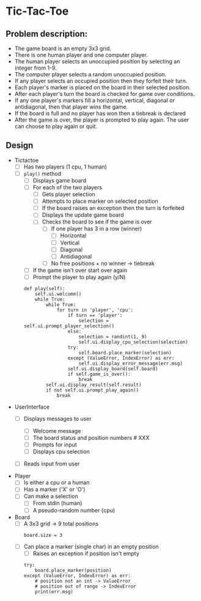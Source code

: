 # Tic-Tac-Toe


## Problem description:

* The game board is an empty 3x3 grid.
* There is one human player and one computer player.
* The human player selects an unoccupied position by selecting an integer from 1-9.
* The computer player selects a random unoccupied position.
* If any player selects an occupied position then they forfeit their turn.
* Each player's marker is placed on the board in their selected position.
* After each player's turn the board is checked for game over conditions.
* If any one player's markers fill a horizontal, vertical, diagonal or antidiagonal, then that player wins the game.
* If the board is full and no player has won then a tiebreak is declared
* After the game is over, the player is prompted to play again. The user can choose to play again or quit.


## Design

* Tictactoe
  - [ ] Has two players (1 cpu, 1 human)
  - [ ] `play()` method
    - [ ] Displays game board
    - [ ] For each of the two players
      - [ ] Gets player selection
      - [ ] Attempts to place marker on selected position
      - [ ] If the board raises an exception then the turn is forfeited
      - [ ] Displays the update game board
      - [ ] Checks the board to see if the game is over
        - [ ] If one player has 3 in a row (winner)
          - [ ] Horizontal
          - [ ] Vertical
          - [ ] Diagonal
          - [ ] Antidiagonal
        - [ ] No free positions + no winner -> tiebreak
    - [ ] If the game isn't over start over again
    - [ ] Prompt the player to play again (y/N)
    ```
    def play(self):
        self.ui.welcome()
        while True:
            while True:
                for turn in 'player', 'cpu':
                    if turn == 'player':
                        selection = self.ui.prompt_player_selection()
                    else:
                        selection = randint(1, 9)
                        self.ui.display_cpu_selection(selection)
                    try:
                        self.board.place_marker(selection)
                    except (ValueError, IndexError) as err:
                        self.ui.display_error_message(err.msg)
                    self.ui.display_board(self.board)
                    if self.game_is_over():
                        break
            self.ui.display_result(self.result)
            if not self.ui.prompt_play_again()
                break
    ```

* UserInterface
  - [ ] Displays messages to user
    - [ ] Welcome message
    - [ ] The board status and position numbers  # XXX
    - [ ] Prompts for input
    - [ ] Displays cpu selection
  - [ ] Reads input from user


* Player
  - [ ] Is either a cpu or a human
  - [ ] Has a marker ('X' or 'O')
  - [ ] Can make a selection
    - [ ] From stdin (human)
    - [ ] A pseudo-random number {cpu)

* Board
  - [ ] A 3x3 grid -> 9 total positions
    ```
    board.size = 3
    ```
  - [ ] Can place a marker (single char) in an empty position
    - [ ] Raises an exception if position isn't empty
    ```
    try:
        board.place_marker(position)
    except (ValueError, IndexError) as err:
        # position not an int -> ValueError
        # position out of range -> IndexError
        print(err.msg)
    ```
